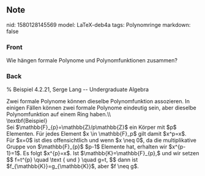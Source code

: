 ## Note
nid: 1580128145569
model: LaTeX-deb4a
tags: Polynomringe
markdown: false

### Front
Wie hängen formale Polynome und Polynomfunktionen zusammen?

### Back
% Beispiel 4.2.21, Serge Lang -- Undergraduate Algebra
<div>
  Zwei formale Polynome können dieselbe Polynomfunktion assozieren.
  In einigen Fällen können zwei formale Polynome eindeutig sein,
  aber dieselbe Polynomfunktion auf einem Ring haben.\\
</div>
<div>
  \textbf{Beispiel}
</div>
<div>
  Sei $\mathbb{F}_{p}=\mathbb{Z}/p<span>\mathbb{Z}</span><span>$
  ein Körper mit $p$ Elementen. Für jedes Element $x \in
  \mathbb{F}_p$ gilt damit $x^p=x$.</span>
</div>
<div>
  Für $x=0$ ist dies offensichtlich und wenn $x \neq 0$, da die
  multiplikative Gruppe von $\mathbb{F}_{p}$ $p-1$ Elemente hat,
  erhalten wir $x^{p-1}=1$. Es folgt $x^{p}=x$. Ist
  $\mathbb{K}=\mathbb{F}_{p},$ und wir setzen $$ f=t^{p} \quad
  \text { und } \quad g=t, $$ dann ist
  $f_{\mathbb{K}}=g_{\mathbb{K}}$, aber $f \neq g$.
</div>
